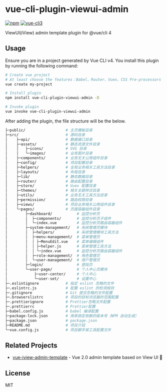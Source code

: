 # vue-cli-plugin-viewui-admin

<!-- ![npm](https://img.shields.io/npm/dm/vue-cli-plugin-viewui-admin.svg) -->
[![npm](https://img.shields.io/npm/v/vue-cli-plugin-viewui-admin.svg)](https://www.npmjs.com/package/vue-cli-plugin-viewui-admin)
[![vue-cli3](https://img.shields.io/badge/vue--cli-4.x-brightgreen.svg)](https://github.com/vuejs/vue-cli)

ViewUI(iView) admin template plugin for @vue/cli 4

## Usage

Ensure you are in a project generated by Vue CLI v4. You install this plugin by running the following command:

```bash
# Create vue project
# At least choose the features：Babel、Router、Vuex、CSS Pre-processors（Less）、Linter / Formatter（ESLint + Prettier）、Placing config（In dedicated config files）
vue create my-project

# Install plugin
npm install vue-cli-plugin-viewui-admin -D

# Invoke plugin
vue invoke vue-cli-plugin-viewui-admin
```

After adding the plugin, the file structure will be the below.

```bash
├─public/                  # 主页模板目录
├─src/                     # 源码目录
│    ├─api/                # 数据接口目录
│    ├─assets/             # 静态资源文件目录
│    │   ├─icons/          # SVG 目录
│    │   └─images/         # 业务图片目录
│    ├─components/         # 业务无关公用组件目录
│    ├─config/             # 项目配置目录
│    ├─helpers/            # 全局业务相关工具方法目录
│    ├─layouts/            # 布局目录
│    ├─lib/                # 静态数据目录
│    ├─router/             # 路由配置目录
│    ├─store/              # Vuex 配置目录
│    ├─themes/             # 相关主题样式目录
│    ├─utils/              # 业务无关工具方法目录
│    ├─permission/         # 路由权限目录
│    ├─views/              # 项目业务相关公用组件目录
│    └─pages/              # 页面容器组件目录
│        ├─dashboard/           # 监控分析页
│        │  ├─components/       # 监控分析页子组件
│        │  └─index.vue         # 监控分析页路由容器组件
│        ├─system-management/   # 系统管理页模块
│        │  ├─helpers/          # 系统管理模块工具方法
│        │  ├─menu-management/  # 菜单管理页
│        │  │ ├─MenuEdit.vue    # 菜单编辑组件
│        │  │ ├─helper.js       # 菜单管理工具方法
│        │  │ └─index.vue       # 监控分析页路由容器组件
│        │  ├─role-management/  # 角色管理页
│        │  └─user-management/  # 用户管理页
│        ├─login/               # 登陆页
│        └─user-page/           # 个人中心页模块
│            ├─user-center/     # 个人中心
│            └─user-set/        # 设置中心
├─.eslintignore            # 指定 eslint 忽略的文件
├─.eslintrc.js             # 配置 eslint 的检测规则
├─.gitignore               # Git 提交忽略的文件配置
├─.browserslistrc          # 项目的目标浏览器的范围配置
├─.prettierignore          # Prettier忽略文件配置
├─.prettierrc              # Prettier配置
├─babel.config.js          # babel 编译配置
├─package-lock.json        # 用来锁定依赖的版本号（NPM 自动生成）
├─package.json             # package.json
├─README.md                # 项目介绍
└─vue.config.js            # 项目脚手架工具配置文件
```

## Related Projects

- [vue-iview-admin-template](https://github.com/liuvigongzuoshi/vue-iview-admin-template) - Vue 2.0 admin template based on View UI 🐜

## License

MIT